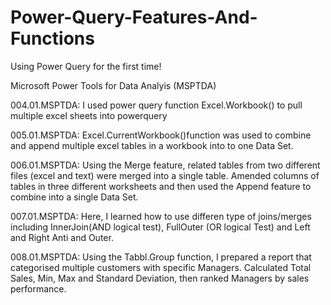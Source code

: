 # Power-Query-Features-And-Functions

Using Power Query for the first time!

Microsoft Power Tools for Data Analyis (MSPTDA)

004.01.MSPTDA: I used power query function Excel.Workbook() to pull multiple excel sheets into powerquery

005.01.MSPTDA: Excel.CurrentWorkbook()function was used to combine and append multiple excel tables in a workbook into to one Data Set.

006.01.MSPTDA: Using the Merge feature, related tables from two different files (excel and text) were merged into a single table. Amended columns of tables in three different worksheets and then used the Append feature to combine into a single Data Set.

007.01.MSPTDA: Here, I learned how to use differen type of joins/merges including InnerJoin(AND logical test), FullOuter (OR logical Test) and Left and Right Anti and Outer.

008.01.MSPTDA: Using the Tabbl.Group function, I prepared a report that categorised multiple customers with specific Managers. Calculated Total Sales, Min, Max and Standard Deviation, then ranked Managers by sales performance.
